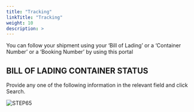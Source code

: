 ```yaml
---
title: "Tracking"
linkTitle: "Tracking"
weight: 10
description: >
---
```


You can follow your shipment using your ‘Bill of Lading’ or a ‘Container Number’ or a ‘Booking Number’ by using 
this portal

## BILL OF LADING CONTAINER STATUS

Provide any one of the following information in the relevant field and click Search.

![STEP65](/images/Ecommerce/STEP65.png#center)